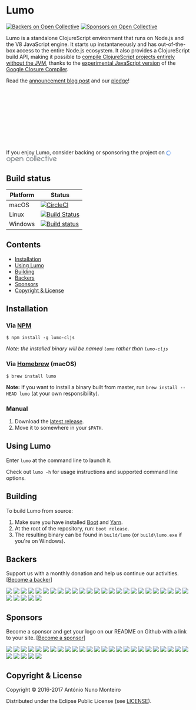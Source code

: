 # Lumo
[![Backers on Open Collective](https://opencollective.com/lumo/backers/badge.svg)](#backers)
[![Sponsors on Open Collective](https://opencollective.com/lumo/sponsors/badge.svg)](#sponsors)

Lumo is a standalone ClojureScript environment that runs on Node.js and the V8
JavaScript engine. It starts up instantaneously and has out-of-the-box access to
the entire Node.js ecosystem. It also provides a ClojureScript build API, making
it possible to
[compile ClojureScript projects entirely without the JVM](https://anmonteiro.com/2017/02/compiling-clojurescript-projects-without-the-jvm/),
thanks to the [experimental JavaScript version](https://github.com/google/closure-compiler-js)
of the [Google Closure Compiler](https://github.com/google/closure-compiler).

Read the [announcement blog post](https://anmonteiro.com/2016/11/the-fastest-clojure-repl-in-the-world/)
and our [pledge](https://anmonteiro.com/2017/05/on-lumos-growth-and-sustainability/)!

<style>
.oc-svg {
  display: inline-block;
  vertical-align: middle;
}
</style>
<svg>
  <symbol viewBox="0 0 17 17" id="svg-isotype">
    <title>:: symbol</title>
    <g fill-rule="evenodd">
      <path d="M13.44 8.84c0 1.026-.314 2.008-.85 2.856l2.143 2.143a8.26 8.26 0 0 0 1.652-4.956c0-1.875-.625-3.572-1.696-4.955l-2.1 2.097a5.09 5.09 0 0 1 .85 2.812z"></path><path d="M13.44 8.84c0 1.026-.314 2.008-.85 2.856l2.143 2.143a8.26 8.26 0 0 0 1.652-4.956c0-1.875-.625-3.572-1.696-4.955l-2.1 2.097a5.09 5.09 0 0 1 .85 2.812z" fill-opacity=".46" fill="#FFF"></path><path d="M2.902 8.84A5.278 5.278 0 0 1 8.17 3.57c1.072 0 2.054.314 2.858.85l2.098-2.1A8.263 8.263 0 0 0 8.17.67C3.66.67 0 4.33 0 8.84c0 4.508 3.66 8.17 8.17 8.17a8.017 8.017 0 0 0 4.956-1.698l-2.143-2.142c-.76.625-1.74.937-2.813.937A5.278 5.278 0 0 1 2.902 8.84z">
      </path>
    </g>
  </symbol>
  <symbol viewBox="0 0 171 25" id="svg-logotype">
    <title>:: type</title>
    <g transform="translate(-.055)" fill-rule="evenodd">
      <path d="M164.402 16.786a4.252 4.252 0 0 1-3.214-1.43c-.045-.088-.045-.177.044-.222l7.5-3.17 2.19-.937c.088-.045.088-.09.088-.134-.714-3.08-3.527-5.357-6.83-5.223-3.484.134-6.386 2.946-6.52 6.428a6.773 6.773 0 0 0 6.787 7.098c2.813 0 5.223-1.74 6.25-4.196.045-.09 0-.18-.09-.18l-2.187-.4c-.044 0-.134 0-.134.09-.803 1.338-2.232 2.276-3.884 2.276zm0-8.66a4.22 4.22 0 0 1 3.215 1.472c.044.09.044.18-.045.223 0 0-7.233 3.082-7.322 3.126-.09.045-.18-.044-.18-.09V12.5c-.043-2.455 1.92-4.375 4.332-4.375zM157.348 5.893h-2.143c-.045 0-.09.045-.134.09l-3.482 10.222c-.09.224-.357.224-.446 0L147.66 5.982c0-.045-.045-.09-.134-.09h-2.143c-.09 0-.134.09-.134.18l4.42 12.857c0 .043.043.088.133.088h3.036c.043 0 .088-.045.133-.09l4.42-12.857c.09-.088.044-.177-.045-.177zM143.24 5.893h-2.188c-.09 0-.134.045-.134.134v12.857c0 .09.045.134.134.134h2.188c.09 0 .133-.045.133-.134V6.027c0-.045-.044-.134-.133-.134zM143.24 1.696h-2.188c-.09 0-.134.045-.134.134v2.188c0 .09.045.134.134.134h2.188c.09 0 .133-.045.133-.134V1.83c0-.09-.044-.134-.133-.134zM138.73 5.893h-2.455a.096.096 0 0 1-.09-.09V.224c0-.09-.044-.134-.134-.134h-2.186c-.09 0-.134.044-.134.133v5.58c0 .045-.045.09-.09.09h-2.41c-.09 0-.134.045-.134.134v2.187c0 .09.044.134.133.134h2.41c.045 0 .09.045.09.09v10.446c0 .09.044.134.134.134h2.187c.09 0 .135-.045.135-.134V8.437c0-.044.045-.09.09-.09h2.455c.09 0 .134-.043.134-.133V6.027c0-.045-.09-.134-.134-.134zM124.4 16.786c-2.68 0-4.78-2.41-4.288-5.18.268-1.517 1.786-3.08 3.304-3.392 1.652-.357 3.215.223 4.197 1.34a.136.136 0 0 0 .18 0l1.56-1.563a.136.136 0 0 0 0-.178c-1.293-1.428-3.213-2.276-5.312-2.187-3.436.18-6.294 2.99-6.472 6.43a6.773 6.773 0 0 0 6.786 7.097c1.964 0 3.75-.848 5-2.188.045-.044.045-.09 0-.134l-1.562-1.562a.136.136 0 0 0-.18 0c-.758.982-1.92 1.518-3.213 1.518zM109.8 16.786a4.252 4.252 0 0 1-3.216-1.43c-.044-.088-.044-.177.045-.222l7.5-3.17 2.187-.937c.09-.045.09-.09.09-.134-.715-3.08-3.527-5.357-6.83-5.223-3.484.134-6.386 2.946-6.52 6.428a6.773 6.773 0 0 0 6.787 7.098c2.812 0 5.223-1.74 6.25-4.196.045-.09 0-.18-.09-.18l-2.187-.4c-.044 0-.134 0-.134.09-.803 1.338-2.277 2.276-3.884 2.276zm0-8.66a4.22 4.22 0 0 1 3.214 1.472c.044.09.044.18-.045.223 0 0-7.234 3.082-7.323 3.126-.09.045-.18-.044-.18-.09V12.5c-.043-2.455 1.92-4.375 4.332-4.375zM101.182.09h-2.188c-.09 0-.134.044-.134.133v18.66c0 .09.045.135.134.135h2.188c.09 0 .134-.045.134-.134V.224c0-.09-.09-.135-.134-.135zM96.405.09h-2.188c-.09 0-.134.044-.134.133v18.66c0 .09.045.135.134.135h2.188c.09 0 .134-.045.134-.134V.224c-.046-.09-.09-.135-.135-.135zM85.69 8.125c2.41 0 4.33 1.964 4.33 4.33s-1.964 4.33-4.33 4.33c-2.367 0-4.33-1.964-4.33-4.33s1.92-4.33 4.33-4.33zm0-2.455a6.783 6.783 0 0 0-6.787 6.785 6.783 6.783 0 0 0 6.787 6.786 6.783 6.783 0 0 0 6.786-6.785A6.783 6.783 0 0 0 85.69 5.67zM73.233 16.786c-2.68 0-4.777-2.41-4.286-5.18.268-1.517 1.786-3.08 3.304-3.392 1.653-.357 3.215.223 4.198 1.34a.136.136 0 0 0 .178 0L78.19 7.99a.136.136 0 0 0 0-.178c-1.296-1.428-3.216-2.276-5.314-2.187-3.438.18-6.295 2.99-6.474 6.43a6.773 6.773 0 0 0 6.786 7.097c1.965 0 3.75-.848 5-2.188.046-.044.046-.09 0-.134l-1.562-1.562a.136.136 0 0 0-.178 0c-.76.982-1.92 1.518-3.215 1.518zM51.044 5.67c-1.43 0-3.08.893-3.84 1.964-.045.09-.223.045-.223-.045V6.026c0-.045-.044-.134-.133-.134H44.66c-.046 0-.135.045-.135.134V18.93c0 .043.045.133.134.133h2.187c.044 0 .134-.045.134-.134V12.5c0-2.455 1.653-4.196 4.02-4.196 3.124 0 4.062 2.053 4.062 4.464v6.16c0 .045.044.134.134.134h2.187c.045 0 .134-.044.134-.133v-6.162c.045-3.75-1.74-7.098-6.473-7.098zM36.623 16.786a4.252 4.252 0 0 1-3.215-1.43c-.045-.088-.045-.177.045-.222l7.5-3.17 2.188-.937c.09-.045.09-.09.09-.134-.714-3.08-3.527-5.357-6.83-5.223-3.483.134-6.385 2.946-6.52 6.428a6.773 6.773 0 0 0 6.787 7.098c2.813 0 5.224-1.74 6.25-4.196.046-.09 0-.18-.088-.18l-2.19-.4c-.044 0-.133 0-.133.09-.804 1.338-2.232 2.276-3.884 2.276zm0-8.66a4.22 4.22 0 0 1 3.214 1.472c.045.09.045.18-.044.223 0 0-7.233 3.082-7.323 3.126-.09.045-.178-.044-.178-.09V12.5c0-2.455 1.964-4.375 4.33-4.375zM21.8 5.536c-1.697.044-3.036.714-3.974 1.83-.09.09-.223.045-.223-.09v-1.25c0-.088-.045-.133-.134-.133h-2.19c-.088 0-.133.045-.133.134v18.705c0 .09.045.134.134.134h2.144c.09 0 .134-.045.134-.134v-7.366c0-.134.134-.178.224-.09.937 1.117 2.32 1.83 4.107 1.83 4.15 0 7.455-3.75 6.652-8.035-.536-3.258-3.483-5.58-6.742-5.534zm.848 11.07c-2.947.492-5.49-2.052-5-5 .312-1.785 1.74-3.258 3.527-3.526 2.947-.49 5.49 2.054 5 5-.268 1.786-1.74 3.215-3.527 3.527zM7.11 5.67a6.783 6.783 0 0 0-6.785 6.785A6.783 6.783 0 0 0 7.11 19.24a6.783 6.783 0 0 0 6.787-6.785A6.783 6.783 0 0 0 7.11 5.67zm0 2.455c2.412 0 4.332 1.964 4.332 4.33s-1.965 4.33-4.33 4.33c-2.367 0-4.332-1.964-4.332-4.33s1.965-4.33 4.33-4.33z">
      </path>
    </g>
  </symbol>
</svg>

If you enjoy Lumo, consider backing or sponsoring the project on
<a href="https://opencollective.com/lumo">
  <svg width="14" height="14" class="oc-svg">
    <use xmlns:xlink="http://www.w3.org/1999/xlink" xlink:href="#svg-isotype" fill="#7FADF2"></use>
  </svg>
  <svg width="138" height="20" class="oc-svg">
    <use xmlns:xlink="http://www.w3.org/1999/xlink" xlink:href="#svg-logotype" fill="#919699">
    </use>
  </svg>
</a>

## Build status

| Platform  | Status   |
| --------- | ---------|
| macOS     | [![CircleCI](https://circleci.com/gh/anmonteiro/lumo.svg?style=svg&circle-token=0fb81464fa32b1f2a08972b90ef33e3151fbe0dc)](https://circleci.com/gh/anmonteiro/lumo) |
| Linux     | [![Build Status](https://travis-ci.org/anmonteiro/lumo.svg?branch=master)](https://travis-ci.org/anmonteiro/lumo) |
| Windows   | [![Build status](https://ci.appveyor.com/api/projects/status/oicv0857k05akins?svg=true)](https://ci.appveyor.com/project/anmonteiro/lumo) |

## Contents

- [Installation](#installation)
- [Using Lumo](#using-lumo)
- [Building](#building)
- [Backers](#backers)
- [Sponsors](#sponsors)
- [Copyright & License](#copyright--license)

## Installation

### Via [NPM](https://www.npmjs.com/package/lumo-cljs)

```shell
$ npm install -g lumo-cljs
```

_Note: the installed binary will be named `lumo` rather than `lumo-cljs`_

### Via [Homebrew](http://brew.sh/) (macOS)

```shell
$ brew install lumo
```

**Note:** If you want to install a binary built from master, run `brew install --HEAD lumo`
(at your own responsibility).

### Manual

1. Download the [latest release](https://github.com/anmonteiro/lumo/releases/latest).
2. Move it to somewhere in your `$PATH`.

## Using Lumo

Enter `lumo` at the command line to launch it.

Check out `lumo -h` for usage instructions and supported command line options.

## Building

To build Lumo from source:

1. Make sure you have installed [Boot](http://boot-clj.com/) and [Yarn](https://yarnpkg.com/).
2. At the root of the repository, run: `boot release`.
3. The resulting binary can be found in `build/lumo` (or `build\lumo.exe` if you're
on Windows).

## Backers

Support us with a monthly donation and help us continue our activities. [[Become a backer](https://opencollective.com/lumo#backer)]

<a href="https://opencollective.com/lumo/backer/0/website" target="_blank"><img src="https://opencollective.com/lumo/backer/0/avatar.svg"></a>
<a href="https://opencollective.com/lumo/backer/1/website" target="_blank"><img src="https://opencollective.com/lumo/backer/1/avatar.svg"></a>
<a href="https://opencollective.com/lumo/backer/2/website" target="_blank"><img src="https://opencollective.com/lumo/backer/2/avatar.svg"></a>
<a href="https://opencollective.com/lumo/backer/3/website" target="_blank"><img src="https://opencollective.com/lumo/backer/3/avatar.svg"></a>
<a href="https://opencollective.com/lumo/backer/4/website" target="_blank"><img src="https://opencollective.com/lumo/backer/4/avatar.svg"></a>
<a href="https://opencollective.com/lumo/backer/5/website" target="_blank"><img src="https://opencollective.com/lumo/backer/5/avatar.svg"></a>
<a href="https://opencollective.com/lumo/backer/6/website" target="_blank"><img src="https://opencollective.com/lumo/backer/6/avatar.svg"></a>
<a href="https://opencollective.com/lumo/backer/7/website" target="_blank"><img src="https://opencollective.com/lumo/backer/7/avatar.svg"></a>
<a href="https://opencollective.com/lumo/backer/8/website" target="_blank"><img src="https://opencollective.com/lumo/backer/8/avatar.svg"></a>
<a href="https://opencollective.com/lumo/backer/9/website" target="_blank"><img src="https://opencollective.com/lumo/backer/9/avatar.svg"></a>
<a href="https://opencollective.com/lumo/backer/10/website" target="_blank"><img src="https://opencollective.com/lumo/backer/10/avatar.svg"></a>
<a href="https://opencollective.com/lumo/backer/11/website" target="_blank"><img src="https://opencollective.com/lumo/backer/11/avatar.svg"></a>
<a href="https://opencollective.com/lumo/backer/12/website" target="_blank"><img src="https://opencollective.com/lumo/backer/12/avatar.svg"></a>
<a href="https://opencollective.com/lumo/backer/13/website" target="_blank"><img src="https://opencollective.com/lumo/backer/13/avatar.svg"></a>
<a href="https://opencollective.com/lumo/backer/14/website" target="_blank"><img src="https://opencollective.com/lumo/backer/14/avatar.svg"></a>
<a href="https://opencollective.com/lumo/backer/15/website" target="_blank"><img src="https://opencollective.com/lumo/backer/15/avatar.svg"></a>
<a href="https://opencollective.com/lumo/backer/16/website" target="_blank"><img src="https://opencollective.com/lumo/backer/16/avatar.svg"></a>
<a href="https://opencollective.com/lumo/backer/17/website" target="_blank"><img src="https://opencollective.com/lumo/backer/17/avatar.svg"></a>
<a href="https://opencollective.com/lumo/backer/18/website" target="_blank"><img src="https://opencollective.com/lumo/backer/18/avatar.svg"></a>
<a href="https://opencollective.com/lumo/backer/19/website" target="_blank"><img src="https://opencollective.com/lumo/backer/19/avatar.svg"></a>
<a href="https://opencollective.com/lumo/backer/20/website" target="_blank"><img src="https://opencollective.com/lumo/backer/20/avatar.svg"></a>
<a href="https://opencollective.com/lumo/backer/21/website" target="_blank"><img src="https://opencollective.com/lumo/backer/21/avatar.svg"></a>
<a href="https://opencollective.com/lumo/backer/22/website" target="_blank"><img src="https://opencollective.com/lumo/backer/22/avatar.svg"></a>
<a href="https://opencollective.com/lumo/backer/23/website" target="_blank"><img src="https://opencollective.com/lumo/backer/23/avatar.svg"></a>
<a href="https://opencollective.com/lumo/backer/24/website" target="_blank"><img src="https://opencollective.com/lumo/backer/24/avatar.svg"></a>
<a href="https://opencollective.com/lumo/backer/25/website" target="_blank"><img src="https://opencollective.com/lumo/backer/25/avatar.svg"></a>
<a href="https://opencollective.com/lumo/backer/26/website" target="_blank"><img src="https://opencollective.com/lumo/backer/26/avatar.svg"></a>
<a href="https://opencollective.com/lumo/backer/27/website" target="_blank"><img src="https://opencollective.com/lumo/backer/27/avatar.svg"></a>
<a href="https://opencollective.com/lumo/backer/28/website" target="_blank"><img src="https://opencollective.com/lumo/backer/28/avatar.svg"></a>
<a href="https://opencollective.com/lumo/backer/29/website" target="_blank"><img src="https://opencollective.com/lumo/backer/29/avatar.svg"></a>


## Sponsors

Become a sponsor and get your logo on our README on Github with a link to your site. [[Become a sponsor](https://opencollective.com/lumo#sponsor)]

<a href="https://opencollective.com/lumo/sponsor/0/website" target="_blank"><img src="https://opencollective.com/lumo/sponsor/0/avatar.svg"></a>
<a href="https://opencollective.com/lumo/sponsor/1/website" target="_blank"><img src="https://opencollective.com/lumo/sponsor/1/avatar.svg"></a>
<a href="https://opencollective.com/lumo/sponsor/2/website" target="_blank"><img src="https://opencollective.com/lumo/sponsor/2/avatar.svg"></a>
<a href="https://opencollective.com/lumo/sponsor/3/website" target="_blank"><img src="https://opencollective.com/lumo/sponsor/3/avatar.svg"></a>
<a href="https://opencollective.com/lumo/sponsor/4/website" target="_blank"><img src="https://opencollective.com/lumo/sponsor/4/avatar.svg"></a>
<a href="https://opencollective.com/lumo/sponsor/5/website" target="_blank"><img src="https://opencollective.com/lumo/sponsor/5/avatar.svg"></a>
<a href="https://opencollective.com/lumo/sponsor/6/website" target="_blank"><img src="https://opencollective.com/lumo/sponsor/6/avatar.svg"></a>
<a href="https://opencollective.com/lumo/sponsor/7/website" target="_blank"><img src="https://opencollective.com/lumo/sponsor/7/avatar.svg"></a>
<a href="https://opencollective.com/lumo/sponsor/8/website" target="_blank"><img src="https://opencollective.com/lumo/sponsor/8/avatar.svg"></a>
<a href="https://opencollective.com/lumo/sponsor/9/website" target="_blank"><img src="https://opencollective.com/lumo/sponsor/9/avatar.svg"></a>
<a href="https://opencollective.com/lumo/sponsor/10/website" target="_blank"><img src="https://opencollective.com/lumo/sponsor/10/avatar.svg"></a>
<a href="https://opencollective.com/lumo/sponsor/11/website" target="_blank"><img src="https://opencollective.com/lumo/sponsor/11/avatar.svg"></a>
<a href="https://opencollective.com/lumo/sponsor/12/website" target="_blank"><img src="https://opencollective.com/lumo/sponsor/12/avatar.svg"></a>
<a href="https://opencollective.com/lumo/sponsor/13/website" target="_blank"><img src="https://opencollective.com/lumo/sponsor/13/avatar.svg"></a>
<a href="https://opencollective.com/lumo/sponsor/14/website" target="_blank"><img src="https://opencollective.com/lumo/sponsor/14/avatar.svg"></a>
<a href="https://opencollective.com/lumo/sponsor/15/website" target="_blank"><img src="https://opencollective.com/lumo/sponsor/15/avatar.svg"></a>
<a href="https://opencollective.com/lumo/sponsor/16/website" target="_blank"><img src="https://opencollective.com/lumo/sponsor/16/avatar.svg"></a>
<a href="https://opencollective.com/lumo/sponsor/17/website" target="_blank"><img src="https://opencollective.com/lumo/sponsor/17/avatar.svg"></a>
<a href="https://opencollective.com/lumo/sponsor/18/website" target="_blank"><img src="https://opencollective.com/lumo/sponsor/18/avatar.svg"></a>
<a href="https://opencollective.com/lumo/sponsor/19/website" target="_blank"><img src="https://opencollective.com/lumo/sponsor/19/avatar.svg"></a>
<a href="https://opencollective.com/lumo/sponsor/20/website" target="_blank"><img src="https://opencollective.com/lumo/sponsor/20/avatar.svg"></a>
<a href="https://opencollective.com/lumo/sponsor/21/website" target="_blank"><img src="https://opencollective.com/lumo/sponsor/21/avatar.svg"></a>
<a href="https://opencollective.com/lumo/sponsor/22/website" target="_blank"><img src="https://opencollective.com/lumo/sponsor/22/avatar.svg"></a>
<a href="https://opencollective.com/lumo/sponsor/23/website" target="_blank"><img src="https://opencollective.com/lumo/sponsor/23/avatar.svg"></a>
<a href="https://opencollective.com/lumo/sponsor/24/website" target="_blank"><img src="https://opencollective.com/lumo/sponsor/24/avatar.svg"></a>
<a href="https://opencollective.com/lumo/sponsor/25/website" target="_blank"><img src="https://opencollective.com/lumo/sponsor/25/avatar.svg"></a>
<a href="https://opencollective.com/lumo/sponsor/26/website" target="_blank"><img src="https://opencollective.com/lumo/sponsor/26/avatar.svg"></a>
<a href="https://opencollective.com/lumo/sponsor/27/website" target="_blank"><img src="https://opencollective.com/lumo/sponsor/27/avatar.svg"></a>
<a href="https://opencollective.com/lumo/sponsor/28/website" target="_blank"><img src="https://opencollective.com/lumo/sponsor/28/avatar.svg"></a>
<a href="https://opencollective.com/lumo/sponsor/29/website" target="_blank"><img src="https://opencollective.com/lumo/sponsor/29/avatar.svg"></a>


## Copyright & License

Copyright © 2016-2017 António Nuno Monteiro

Distributed under the Eclipse Public License (see [LICENSE](./LICENSE)).

